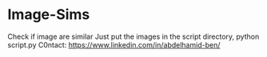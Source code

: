 # Image-Sims
Check if image are similar
Just put the images in the script directory, python script.py
C0ntact: https://www.linkedin.com/in/abdelhamid-ben/
